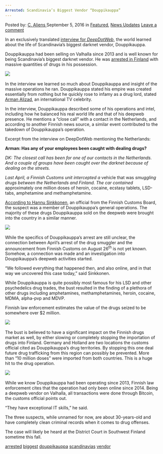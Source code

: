 ```yaml
---
Arrested: Scandinavia’s Biggest Vendor “Douppikauppa”
---
```

<article class="post-listing post-15331 post type-post status-publish format-standard has-post-thumbnail hentry  tag-biggest tag-douppikauppa tag-scandinavias tag-vendor">
    <div class="post-inner">
        <span>Posted by: <a href="https://www.deepdotweb.com/author/caliens/" title="">C. Aliens </a></span>
    <span>September 5, 2016</span>
    <span>in <a href="https://www.deepdotweb.com/category/deepdot-news/" rel="category tag">Featured</a>, <a href="https://www.deepdotweb.com/category/news-updates/" rel="category tag">News Updates</a></span>
    <span><a href="https://www.deepdotweb.com/2016/09/05/arrested-scandinavias-biggest-vendor-douppikauppa/#respond">Leave a comment</a></span>
    </p>
    <div class="clear"></div>
    <div class="entry">
    <p>In an exclusively translated <a href="https://www.deepdotweb.com/2016/02/01/how-scandinavias-biggest-vendor-created-his-empire-on-valhalla/">interview for </a><a href="https://www.deepdotweb.com/2016/02/01/how-scandinavias-biggest-vendor-created-his-empire-on-valhalla/"><em>DeepDotWeb</em></a>, the world learned about the life of Scandinavia’s biggest darknet vendor, Douppikauppa.</p>
    <p>Douppikauppa had been selling on Valhalla since 2013 and is well known for being Scandinavia’s biggest darknet vendor. He was <a href="http://yle.fi/uutiset/customs_uncover_huge_online_drug_seller/9122125">arrested in Finland</a> with massive quantities of drugs in his possession.</p>
    <p><img class="wp-image-15333 aligncenter" src="/imgs/2016/09/word-image.jpeg" srcset="/imgs/2016/09/word-image.jpeg 580w, /imgs/2016/09/word-image-300x225.jpeg 300w" sizes="(max-width: 580px) 100vw, 580px" /></p>
    <p>In the interview we learned so much about Douppikauppa and insight of the massive operations he ran. Douppikauppa stated his empire was created essentially from nothing but he quickly rose to infamy as a drug lord, stated <a href="https://en.wikipedia.org/wiki/Arman_Alizad">Arman Alizad</a>, an international TV celebrity.</p>
    <p>In the interview, Douppikauppa described some of his operations and intel, including how he balanced his real world life and that of his deepweb presence. He mentions a “close call” with a contact in the Netherlands, and according to another Finnish news source, a similar event contributed to the takedown of Douppikauppa’s operation.</p>
    <p>Excerpt from the interview on DeepDotWeb mentioning the Netherlands:</p>
    <p><strong>Arman: Has any of your employees been caught with dealing drugs?</strong></p>
    <p><em>DK: The closest call has been for one of our contacts in the Netherlands. And a couple of groups have been caught over the darknet because of dealing on the streets.</em></p>
    <p><em>Last April, a Finnish Customs unit intercepted a </em>vehicle that was <em>smuggling drugs between the Netherlands and Finland. The car contained</em> approximately one million doses of heroin, cocaine, ecstasy tablets, LSD-tabs, amphetamine and methamphetamine.</p>
    <p><a href="http://www.savonsanomat.fi/kotimaa/Tulli-paljasti-Suomen-suurimman-huumeiden-nettikaupan/824717">According to Hannu Sinkkonen</a>, an official from the Finnish Customs Board, the suspect was a member of Douppikauppa’s general operations. The majority of these drugs Douppikauppa sold on the deepweb were brought into the country in a similar manner.</p>
    <p><img class="wp-image-15334 aligncenter" src="/imgs/2016/09/word-image-1.jpeg" srcset="/imgs/2016/09/word-image-1.jpeg 580w, /imgs/2016/09/word-image-1-300x225.jpeg 300w" sizes="(max-width: 580px) 100vw, 580px" /></p>
    <p>While the specifics of Douppikauppa’s arrest are still unclear, the connection between April’s arrest of the drug smuggler and the announcement from Finnish Customs on August 26<sup>th</sup> is not yet known. Somehow, a connection was made and an investigation into Douppikauppa’s deepweb activities started.</p>
    <p>&#8220;We followed everything that happened then, and also online, and in that way we uncovered this case today,&#8221; said Sinkkonen.</p>
    <p>While Douppikauppa is quite possibly most famous for his LSD and other psychedelics drug trades, the bust resulted in the finding of a plethora of other drugs including amphetamines, methamphetamines, heroin, cocaine, MDMA, alpha-pvp and MDVP.</p>
    <p>Finnish law enforcement estimates the value of the drugs seized to be somewhere over $2 million.</p>
    <p><img class="wp-image-15335 aligncenter" src="/imgs/2016/09/word-image-2.jpeg" srcset="/imgs/2016/09/word-image-2.jpeg 1140w, /imgs/2016/09/word-image-2-300x187.jpeg 300w, /imgs/2016/09/word-image-2-1024x640.jpeg 1024w" sizes="(max-width: 1140px) 100vw, 1140px" /></p>
    <p>The bust is believed to have a significant impact on the Finnish drugs market as well, by either slowing or completely stopping the importation of drugs into Finland. Germany and Holland are two locations the customs official cited as Douppikauppa’s drug territories. By stopping this one deal future drug trafficking from this region can possibly be prevented. More than “10 million doses” were imported from both countries. This is a huge hit to the drug operation.</p>
    <p><img class="wp-image-15336 aligncenter" src="/imgs/2016/09/word-image-3.jpeg" srcset="/imgs/2016/09/word-image-3.jpeg 640w, /imgs/2016/09/word-image-3-300x225.jpeg 300w" sizes="(max-width: 640px) 100vw, 640px" /></p>
    <p>While we know Douppikauppa had been operating since 2013, Finnish law enforcement cites that the operation had only been online since 2014. Being a deepweb vendor on Valhalla, all transactions were done through Bitcoin, the customs official points out.</p>
    <p>&#8220;They have exceptional IT skills,&#8221; he said.</p>
    <p>The three suspects, while unnamed for now, are about 30-years-old and have completely clean criminal records when it comes to drug offenses.</p>
    <p>The case will likely be heard at the District Court in Southwest Finland sometime this fall.</p>
    </div>
    <a href="https://www.deepdotweb.com/tag/arrested/" rel="tag">arrested</a> <a href="https://www.deepdotweb.com/tag/biggest/" rel="tag">biggest</a> <a href="https://www.deepdotweb.com/tag/douppikauppa/" rel="tag">douppikauppa</a> <a href="https://www.deepdotweb.com/tag/scandinavias/" rel="tag">scandinavias</a> <a href="https://www.deepdotweb.com/tag/vendor/" rel="tag">vendor</a></span> <span style="display:none" class="updated">2016-09-05</span>
    <div style="display:none" class="vcard author" itemprop="author" itemscope itemtype="http://schema.org/Person"><strong class="fn" itemprop="name"><a href="https://www.deepdotweb.com/author/caliens/" title="Posts by C. Aliens" rel="author">C. Aliens</a></strong></div>
    
